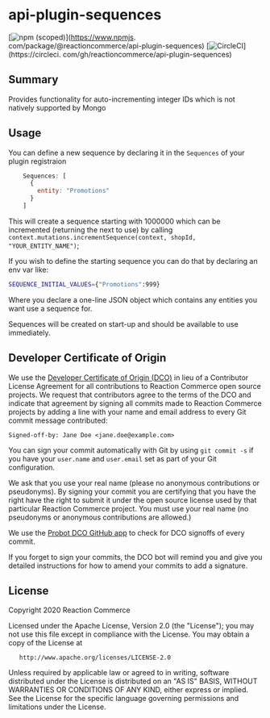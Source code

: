 # api-plugin-sequences

[![npm (scoped)](https://img.shields.io/npm/v/@reactioncommerce/api-plugin-sequences.svg)](https://www.npmjs.
com/package/@reactioncommerce/api-plugin-sequences)
[![CircleCI](https://circleci.com/gh/reactioncommerce/api-plugin-sequences.svg?style=svg)](https://circleci.
com/gh/reactioncommerce/api-plugin-sequences)

## Summary

Provides functionality for auto-incrementing integer IDs which is not natively supported by Mongo

## Usage

You can define a new sequence by declaring it in the `Sequences` of your plugin registraion

```javascript
    Sequences: [
      {
        entity: "Promotions"
      }
    ]
```

This will create a sequence starting with 1000000 which can be incremented (returning the next to use) by calling
`context.mutations.incrementSequence(context, shopId, "YOUR_ENTITY_NAME")`;

If you wish to define the starting sequence you can do that by declaring an env var like:

```bash
SEQUENCE_INITIAL_VALUES={"Promotions":999}
```

Where you declare a one-line JSON object which contains any entities you want use a sequence for.

Sequences will be created on start-up and should be available to use immediately.


## Developer Certificate of Origin
We use the [Developer Certificate of Origin (DCO)](https://developercertificate.org/) in lieu of a Contributor License Agreement for all contributions to Reaction Commerce open source projects. We request that contributors agree to the terms of the DCO and indicate that agreement by signing all commits made to Reaction Commerce projects by adding a line with your name and email address to every Git commit message contributed:
```
Signed-off-by: Jane Doe <jane.doe@example.com>
```

You can sign your commit automatically with Git by using `git commit -s` if you have your `user.name` and `user.email` set as part of your Git configuration.

We ask that you use your real name (please no anonymous contributions or pseudonyms). By signing your commit you are certifying that you have the right have the right to submit it under the open source license used by that particular Reaction Commerce project. You must use your real name (no pseudonyms or anonymous contributions are allowed.)

We use the [Probot DCO GitHub app](https://github.com/apps/dco) to check for DCO signoffs of every commit.

If you forget to sign your commits, the DCO bot will remind you and give you detailed instructions for how to amend your commits to add a signature.

## License

   Copyright 2020 Reaction Commerce

   Licensed under the Apache License, Version 2.0 (the "License");
   you may not use this file except in compliance with the License.
   You may obtain a copy of the License at

       http://www.apache.org/licenses/LICENSE-2.0

   Unless required by applicable law or agreed to in writing, software
   distributed under the License is distributed on an "AS IS" BASIS,
   WITHOUT WARRANTIES OR CONDITIONS OF ANY KIND, either express or implied.
   See the License for the specific language governing permissions and
   limitations under the License.

